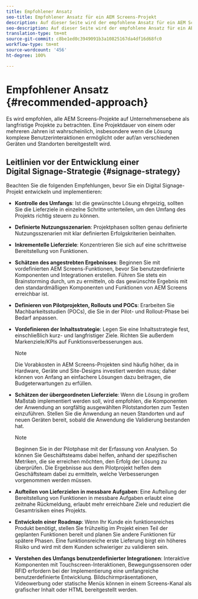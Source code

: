 ```yaml
---
title: Empfohlener Ansatz
seo-title: Empfohlener Ansatz für ein AEM Screens-Projekt
description: Auf dieser Seite wird der empfohlene Ansatz für ein AEM Screens-Projekt beschrieben.
seo-description: Auf dieser Seite wird der empfohlene Ansatz für ein AEM Screens-Projekt beschrieben.
translation-type: tm+mt
source-git-commit: c8be1ed0c3949091b3a10825167da4df16d68fc0
workflow-type: tm+mt
source-wordcount: '456'
ht-degree: 100%

---
```



# Empfohlener Ansatz {#recommended-approach}

Es wird empfohlen, alle AEM Screens-Projekte auf Unternehmensebene als langfristige Projekte zu betrachten. Eine Projektdauer von einem oder mehreren Jahren ist wahrscheinlich, insbesondere wenn die Lösung komplexe Benutzerinteraktionen ermöglicht oder auf/an verschiedenen Geräten und Standorten bereitgestellt wird.

## Leitlinien vor der Entwicklung einer Digital Signage-Strategie {#signage-strategy}

Beachten Sie die folgenden Empfehlungen, bevor Sie ein Digital Signage-Projekt entwickeln und implementieren:

* **Kontrolle des Umfangs**:
Ist die gewünschte Lösung ehrgeizig, sollten Sie die Lieferziele in einzelne Schritte unterteilen, um den Umfang des Projekts richtig steuern zu können.

* **Definierte Nutzungsszenarien**:
Projektphasen sollten genau definierte Nutzungsszenarien mit klar definierten Erfolgskriterien beinhalten.

* **Inkrementelle Lieferziele**:
Konzentrieren Sie sich auf eine schrittweise Bereitstellung von Funktionen.

* **Schätzen des angestrebten Ergebnisses**:
Beginnen Sie mit vordefinierten AEM Screens-Funktionen, bevor Sie benutzerdefinierte Komponenten und Integrationen erstellen. Führen Sie stets ein Brainstorming durch, um zu ermitteln, ob das gewünschte Ergebnis mit den standardmäßigen Komponenten und Funktionen von AEM Screens erreichbar ist.

* **Definieren von Pilotprojekten, Rollouts und POCs**:
Erarbeiten Sie Machbarkeitsstudien (POCs), die Sie in der Pilot- und Rollout-Phase bei Bedarf anpassen.

* **Vordefinieren der Inhaltsstrategie**:
Legen Sie eine Inhaltsstrategie fest, einschließlich kurz- und langfristiger Ziele. Richten Sie außerdem Markenziele/KPIs auf Funktionsverbesserungen aus.

   >[!NOTE]
   >
   > Die Vorabkosten in AEM Screens-Projekten sind häufig höher, da in Hardware, Geräte und Site-Designs investiert werden muss; daher können von Anfang an einfachere Lösungen dazu beitragen, die Budgeterwartungen zu erfüllen.

* **Schätzen der übergeordneten Lieferziele**:
Wenn die Lösung in großem Maßstab implementiert werden soll, wird empfohlen, die Komponenten der Anwendung an sorgfältig ausgewählten Pilotstandorten zum Testen einzuführen. Stellen Sie die Anwendung an neuen Standorten und auf neuen Geräten bereit, sobald die Anwendung die Validierung bestanden hat.

   >[!NOTE]
   >
   > Beginnen Sie in der Pilotphase mit der Erfassung von Analysen. So können Sie Geschäftsteams dabei helfen, anhand der spezifischen Metriken, die sie erreichen möchten, den Erfolg der Lösung zu überprüfen. Die Ergebnisse aus dem Pilotprojekt helfen dem Geschäftsteam dabei zu ermitteln, welche Verbesserungen vorgenommen werden müssen.

* **Aufteilen von Lieferzielen in messbare Aufgaben**:
Eine Aufteilung der Bereitstellung von Funktionen in messbare Aufgaben erlaubt eine zeitnahe Rückmeldung, erlaubt mehr erreichbare Ziele und reduziert die Gesamtrisiken eines Projekts.

* **Entwickeln einer Roadmap**:
Wenn Ihr Kunde ein funktionsreiches Produkt benötigt, stellen Sie frühzeitig im Projekt einen Teil der geplanten Funktionen bereit und planen Sie andere Funktionen für spätere Phasen. Eine funktionsreiche erste Lieferung birgt ein höheres Risiko und wird mit dem Kunden schwieriger zu validieren sein.

* **Verstehen des Umfangs benutzerdefinierter Integrationen**:
Interaktive Komponenten mit Touchscreen-Interaktionen, Bewegungssensoren oder RFID erfordern bei der Implementierung eine umfangreiche benutzerdefinierte Entwicklung. Bildschirmpräsentationen, Videowerbung oder statische Menüs können in einem Screens-Kanal als grafischer Inhalt oder HTML bereitgestellt werden.

